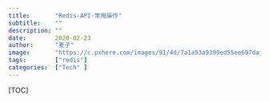 ```yaml
---
title:       "Redis-API-常用操作"
subtitle:    ""
description: ""
date:        2020-02-23
author:      "麦子"
image:       "https://c.pxhere.com/images/91/4d/7a1a53a9399ed55ee697daf983d1-1589459.jpg!d"
tags:        ["redis"]
categories:  ["Tech" ]
---
```


[TOC]

